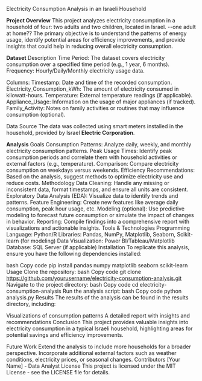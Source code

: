 Electricity Consumption Analysis in an Israeli Household

**Project Overview**
This project analyzes electricity consumption in a household of four: two adults and two children, located in Israel.
--one adult at home??
The primary objective is to understand the patterns of energy usage,
identify potential areas for efficiency improvements, and provide insights that could help in reducing overall electricity consumption.

**Dataset**
Description
Time Period: The dataset covers electricity consumption over a specified time period (e.g., 1 year, 6 months).
Frequency: Hourly/Daily/Monthly electricity usage data.

Columns:
Timestamp: Date and time of the recorded consumption.
Electricity_Consumption_kWh: The amount of electricity consumed in kilowatt-hours.
Temperature: External temperature readings (if applicable).
Appliance_Usage: Information on the usage of major appliances (if tracked).
Family_Activity: Notes on family activities or routines that may influence consumption (optional).

Data Source
The data was collected using smart meters installed in the household, provided by Israel **Electric Corporation**.

**Analysis**
Goals
Consumption Patterns: Analyze daily, weekly, and monthly electricity consumption patterns.
Peak Usage Times: Identify peak consumption periods and correlate them with household activities or external factors (e.g., temperature).
Comparison: Compare electricity consumption on weekdays versus weekends.
Efficiency Recommendations: Based on the analysis, suggest methods to optimize electricity use and reduce costs.
Methodology
Data Cleaning: Handle any missing or inconsistent data, format timestamps, and ensure all units are consistent.
Exploratory Data Analysis (EDA): Visualize data to identify trends and patterns.
Feature Engineering: Create new features like average daily consumption, peak hour usage, etc.
Modeling (optional): Use predictive modeling to forecast future consumption or simulate the impact of changes in behavior.
Reporting: Compile findings into a comprehensive report with visualizations and actionable insights.
Tools & Technologies
Programming Language: Python/R
Libraries: Pandas, NumPy, Matplotlib, Seaborn, Scikit-learn (for modeling)
Data Visualization: Power BI/Tableau/Matplotlib
Database: SQL Server (if applicable)
Installation
To replicate this analysis, ensure you have the following dependencies installed:

bash
Copy code
pip install pandas numpy matplotlib seaborn scikit-learn
Usage
Clone the repository:
bash
Copy code
git clone https://github.com/yourusername/electricity-consumption-analysis.git
Navigate to the project directory:
bash
Copy code
cd electricity-consumption-analysis
Run the analysis script:
bash
Copy code
python analysis.py
Results
The results of the analysis can be found in the results directory, including:

Visualizations of consumption patterns
A detailed report with insights and recommendations
Conclusion
This project provides valuable insights into electricity consumption in a typical Israeli household, highlighting areas for potential savings and efficiency improvements.

Future Work
Extend the analysis to include more households for a broader perspective.
Incorporate additional external factors such as weather conditions, electricity prices, or seasonal changes.
Contributors
[Your Name] - Data Analyst
License
This project is licensed under the MIT License - see the LICENSE file for details.
